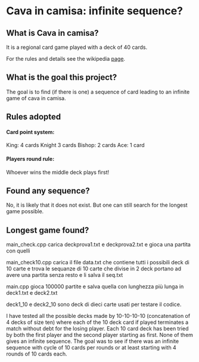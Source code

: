 # Cava in camisa: infinite sequence?


## What is Cava in camisa?

It is a regional card game played with a deck of 40 cards.

For the rules and details see the wikipedia [page](https://it.wikipedia.org/wiki/Straccia_camicia).

## What is the goal this project?
The goal is to find (if there is one) a sequence of card leading to an infinite game of cava in camisa. 

## Rules adopted
#### Card point system:
King: 4 cards
Knight 3 cards
Bishop: 2 cards
Ace: 1 card

#### Players round rule:
Whoever wins the middle deck plays first!

## Found any sequence?
No, it is likely that it does not exist. But one can still search for the longest game possible.

## Longest game found?

main_check.cpp carica deckprova1.txt e deckprova2.txt e gioca una partita con quelli

main_check10.cpp carica il file data.txt che contiene tutti i possibili deck di 10 carte e trova le sequanze di 10 carte che divise in 2 deck portano ad avere una partita senza resto e li salva il seq.txt


main.cpp gioca 100000 partite e salva quella con lunghezza più lunga in deck1.txt e deck2.txt

deck1_10 e deck2_10 sono deck di dieci carte usati per testare il codice.

I have tested all the possible decks made by 10-10-10-10 (concatenation of 4 decks of size ten) where each of the 10 deck card if played terminates a match without debt for the losing player. Each 10 card deck has been tried by both the first player and the second player starting as first. None of them gives an infinite sequence. The goal was to see if there was an infinite sequence with cycle of 10 cards per rounds or at least starting with 4 rounds of 10 cards each. 
